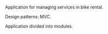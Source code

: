Application for managing services in bike rental.

Design patterns: MVC.

Application divided into modules. 